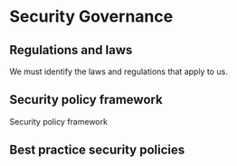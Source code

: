 # Security Governance

## Regulations and laws
We must identify the laws and regulations that apply to us.

## Security policy framework
Security policy framework
## Best practice security policies
